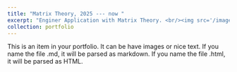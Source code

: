 ```yaml
---
title: "Matrix Theory, 2025 --- now "
excerpt: "Enginer Application with Matrix Theory. <br/><img src='/images/Flower 4.jpg'>"
collection: portfolio         
---
```


This is an item in your portfolio. It can be have images or nice text. If you name the file .md, it will be parsed as markdown. If you name the file .html, it will be parsed as HTML. 



